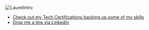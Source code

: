 
![LaurelIntro](https://github.com/vara-co/vara-co/assets/152572519/f00fa427-2da5-4493-b493-99e2351fbff4)

- [Check out my Tech Certifications backing up some of my skills](https://github.com/vara-co/Tech-Certifications/tree/main)<br>
- [Drop me a line via LinkedIn](https://www.linkedin.com/in/laura-vara-co/)

